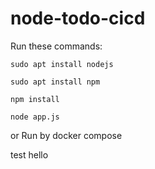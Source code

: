 # node-todo-cicd

Run these commands:


`sudo apt install nodejs`


`sudo apt install npm`


`npm install`

`node app.js`

or Run by docker compose

test
hello
